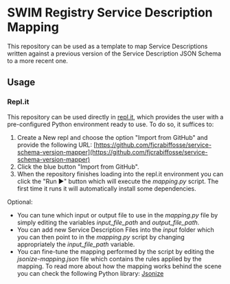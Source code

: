 # SWIM Registry Service Description Mapping

This repository can be used as a template to map Service Descriptions written against 
a previous version of the Service Description JSON Schema to a more recent one.

## Usage

### Repl.it

This repository can be used directly in [repl.it](https://repl.it), which provides the user with a pre-configured 
Python environment ready to use. To do so, it suffices to:

1. Create a New repl and choose the option "Import from GitHub" and provide the following URL: [https://github.com/fjcrabiffosse/service-schema-version-mapper](https://github.com/fjcrabiffosse/service-schema-version-mapper)
2. Click the blue button "Import from GitHub".
3. When the repository finishes loading into the repl.it environment you can click the "Run ▶" button which will execute the *mapping.py* script. The first time it runs it will automatically install some dependencies.

Optional:

- You can tune which input or output file to use in the *mapping.py* file by simply editing the variables *input_file_path* and *output_file_path*.
- You can add new Service Description Files into the *input* folder which you can then point to in the *mapping.py* script by changing appropriately the *input_file_path* variable.
- You can fine-tune the mapping performed by the script by editing the *jsonize-mapping.json* file which contains the rules applied by the mapping. To read more about how the mapping works behind the scene you can check the following Python library: [Jsonize](https://github.com/eurocontrol-swim/jsonize)